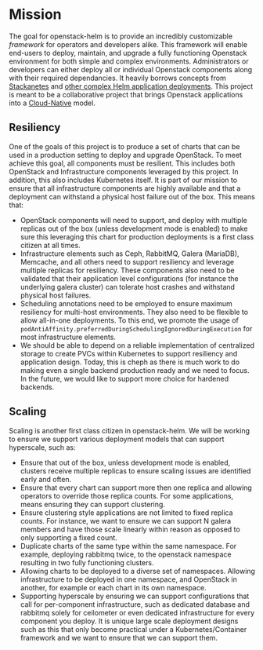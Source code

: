 # Mission

The goal for openstack-helm is to provide an incredibly customizable *framework* for operators and developers alike. This framework will enable end-users to deploy, maintain, and upgrade a fully functioning Openstack environment for both simple and complex environments. Administrators or developers can either deploy all or individual Openstack components along with their required dependancies. It heavily borrows concepts from [Stackanetes](https://github.com/stackanetes/stackanetes) and [other complex Helm application deployments](https://github.com/sapcc/openstack-helm). This project is meant to be a collaborative project that brings Openstack applications into a [Cloud-Native](https://www.cncf.io/about/charter) model.

## Resiliency

One of the goals of this project is to produce a set of charts that can be used in a production setting to deploy and upgrade OpenStack.  To meet achieve this goal, all components must be resilient.  This includes both OpenStack and Infrastructure components leveraged by this project.  In addition, this also includes Kubernetes itself.  It is part of our mission to ensure that all infrastructure components are highly available and that a deployment can withstand a physical host failure out of the box. This means that:

- OpenStack components will need to support, and deploy with multiple replicas out of the box (unless development mode is enabled) to make sure this leveraging this chart for production deployments is a first class citizen at all times.
- Infrastructure elements such as Ceph, RabbitMQ, Galera (MariaDB), Memcache, and all others need to support resiliency and leverage multiple replicas for resiliency.  These components also need to be validated that their application level configurations (for instance the underlying galera cluster) can tolerate host crashes and withstand physical host failures.
- Scheduling annotations need to be employed to ensure maximum resiliency for multi-host environments.  They also need to be flexible to allow all-in-one deployments.  To this end, we promote the usage of `podAntiAffinity.preferredDuringSchedulingIgnoredDuringExecution` for most infrastructure elements.
- We should be able to depend on a reliable implementation of centralized storage to create PVCs within Kubernetes to support resiliency and application design.  Today, this is cheph as there is much work to do making even a single backend production ready and we need to focus.  In the future, we would like to support more choice for hardened backends.

## Scaling

Scaling is another first class citizen in openstack-helm.  We will be working to ensure we support various deployment models that can support hyperscale, such as:

- Ensure that out of the box, unless development mode is enabled, clusters receive multiple replicas to ensure scaling issues are identified early and often.
- Ensure that every chart can support more then one replica and allowing operators to override those replica counts.  For some applications, means ensuring they can support clustering.  
- Ensure clustering style applications are not limited to fixed replica counts.  For instance, we want to ensure we can support N galera members and have those scale linearly within reason as opposed to only supporting a fixed count.
- Duplicate charts of the same type within the same namespace.  For example, deploying rabbitmq twice, to the openstack namespace resulting in two fully functioning clusters.
- Allowing charts to be deployed to a diverse set of namespaces.  Allowing infrastructure to be deployed in one namespace, and OpenStack in another, for example or each chart in its own namespace.
- Supporting hyperscale by ensuring we can support configurations that call for per-component infrastructure, such as dedicated database and rabbitmq solely for ceilometer or even dedicated infrastructure for every component you deploy.  It is unique large scale deployment designs such as this that only become practical under a Kubernetes/Container framework and we want to ensure that we can support them.